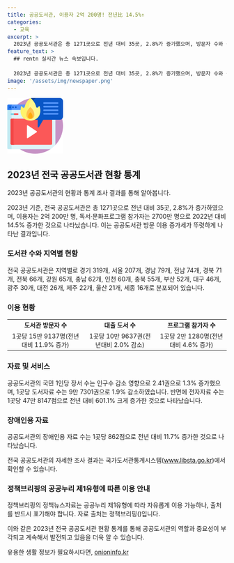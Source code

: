 ```yaml
---
title: 공공도서관, 이용자 2억 200명! 전년比 14.5%↑
categories:
  - 교육
excerpt: >
  2023년 공공도서관은 총 1271곳으로 전년 대비 35곳, 2.8%가 증가했으며, 방문자 수와 독서·문화프로그램 참가자 수가 이전 대비 14.5% 증가했다. 지역별로는 경기와 서울 지역의 도서관 수가 늘어나 수도권의 도서관 확충이 돋보였고, 전자자료 수도 크게 증가했다. 이는 공공도서관의 장서 유형이 다양화되고 전자자료 서비스가 확대되고 있음을 보여준다. 이러한 통계조사 결과를 바탕으로 문화체육관광부와 지방 정부는 도서관 정책 개발에 활용할 계획이라고 밝혔다.
feature_text: >
  ## rentn 실시간 뉴스 속보입니다.

  2023년 공공도서관은 총 1271곳으로 전년 대비 35곳, 2.8%가 증가했으며, 방문자 수와 독서·문화프로그램 참가자 수가 이전 대비 14.5% 증가했다. 지역별로는 경기와 서울 지역의 도서관 수가 늘어나 수도권의 도서관 확충이 돋보였고, 전자자료 수도 크게 증가했다. 이는 공공도서관의 장서 유형이 다양화되고 전자자료 서비스가 확대되고 있음을 보여준다. 이러한 통계조사 결과를 바탕으로 문화체육관광부와 지방 정부는 도서관 정책 개발에 활용할 계획이라고 밝혔다.
image: '/assets/img/newspaper.png'
---
```


<p><img src="/assets/img/news.png" alt="rentncar 속보" /></p>

<h2 data-ke-size="size26">2023년 전국 공공도서관 현황 통계</h2>

<p>2023년 공공도서관의 현황과 통계 조사 결과를 통해 알아봅니다.</p>

<p data-ke-size="size16">2023년 기준, 전국 공공도서관은 총 1271곳으로 전년 대비 35곳, 2.8%가 증가하였으며, 이용자는 2억 200만 명, 독서·문화프로그램 참가자는 2700만 명으로 2022년 대비 14.5% 증가한 것으로 나타났습니다. 이는 공공도서관 방문 이용 증가세가 뚜렷하게 나타난 결과입니다.</p>

<h3>도서관 수와 지역별 현황</h3>

<p data-ke-size="size16">전국 공공도서관은 지역별로 경기 319개, 서울 207개, 경남 79개, 전남 74개, 경북 71개, 전북 66개, 강원 65개, 충남 62개, 인천 60개, 충북 55개, 부산 52개, 대구 46개, 광주 30개, 대전 26개, 제주 22개, 울산 21개, 세종 16개로 분포되어 있습니다.</p>

<h3>이용 현황</h3>

<table>
    <tr>
        <td style="text-align: center; height: 17px;"><b>도서관 방문자 수</b></td>
        <td style="text-align: center; height: 17px;"><b>대출 도서 수</b></td>
        <td style="text-align: center; height: 17px;"><b>프로그램 참가자 수</b></td>
    </tr>
    <tr>
        <td style="text-align: center; height: 17px;">1곳당 15만 9137명(전년대비 11.9% 증가)</td>
        <td style="text-align: center; height: 17px;">1곳당 10만 9637권(전년대비 2.0% 감소)</td>
        <td style="text-align: center; height: 17px;">1곳당 2만 1280명(전년대비 4.6% 증가)</td>
    </tr>
</table>

<h3>자료 및 서비스</h3>

<p data-ke-size="size16">공공도서관의 국민 1인당 장서 수는 인구수 감소 영향으로 2.41권으로 1.3% 증가했으며, 1곳당 도서자료 수는 9만 7301권으로 1.9% 감소하였습니다. 반면에 전자자료 수는 1곳당 47만 8147점으로 전년 대비 601.1% 크게 증가한 것으로 나타났습니다.</p>

<h3>장애인용 자료</h3>

<p data-ke-size="size16">공공도서관의 장애인용 자료 수는 1곳당 862점으로 전년 대비 11.7% 증가한 것으로 나타났습니다.</p>

<p data-ke-size="size16">전국 공공도서관의 자세한 조사 결과는 국가도서관통계시스템(<a href="www.libsta.go.kr">www.libsta.go.kr</a>)에서 확인할 수 있습니다.</p>

<h3>정책브리핑의 공공누리 제1유형에 따른 이용 안내</h3>

<p data-ke-size="size16">정책브리핑의 정책뉴스자료는 공공누리 제1유형에 따라 자유롭게 이용 가능하나, 출처를 반드시 표기해야 합니다. 자료 출처는 정책브리핑()입니다.</p>

<p>이와 같은 2023년 전국 공공도서관 현황 통계를 통해 공공도서관의 역할과 중요성이 부각되고 계속해서 발전되고 있음을 더욱 알 수 있습니다.</p>
유용한 생활 정보가 필요하시다면, <a href="https://onioninfo.kr" rel="dofollow">onioninfo.kr</a>


